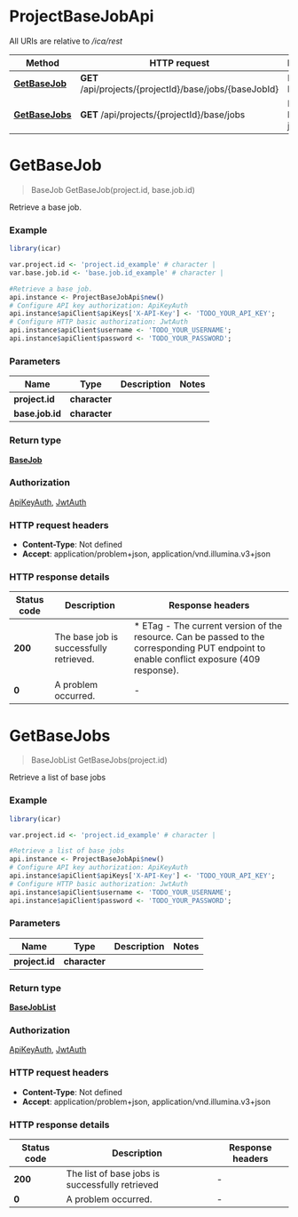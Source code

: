 # ProjectBaseJobApi

All URIs are relative to */ica/rest*

Method | HTTP request | Description
------------- | ------------- | -------------
[**GetBaseJob**](ProjectBaseJobApi.md#GetBaseJob) | **GET** /api/projects/{projectId}/base/jobs/{baseJobId} | Retrieve a base job.
[**GetBaseJobs**](ProjectBaseJobApi.md#GetBaseJobs) | **GET** /api/projects/{projectId}/base/jobs | Retrieve a list of base jobs


# **GetBaseJob**
> BaseJob GetBaseJob(project.id, base.job.id)

Retrieve a base job.

### Example
```R
library(icar)

var.project.id <- 'project.id_example' # character | 
var.base.job.id <- 'base.job.id_example' # character | 

#Retrieve a base job.
api.instance <- ProjectBaseJobApi$new()
# Configure API key authorization: ApiKeyAuth
api.instance$apiClient$apiKeys['X-API-Key'] <- 'TODO_YOUR_API_KEY';
# Configure HTTP basic authorization: JwtAuth
api.instance$apiClient$username <- 'TODO_YOUR_USERNAME';
api.instance$apiClient$password <- 'TODO_YOUR_PASSWORD';
```

### Parameters

Name | Type | Description  | Notes
------------- | ------------- | ------------- | -------------
 **project.id** | **character**|  | 
 **base.job.id** | **character**|  | 

### Return type

[**BaseJob**](BaseJob.md)

### Authorization

[ApiKeyAuth](../README.md#ApiKeyAuth), [JwtAuth](../README.md#JwtAuth)

### HTTP request headers

 - **Content-Type**: Not defined
 - **Accept**: application/problem+json, application/vnd.illumina.v3+json

### HTTP response details
| Status code | Description | Response headers |
|-------------|-------------|------------------|
| **200** | The base job is successfully retrieved. |  * ETag - The current version of the resource. Can be passed to the corresponding PUT endpoint to enable conflict exposure (409 response). <br>  |
| **0** | A problem occurred. |  -  |

# **GetBaseJobs**
> BaseJobList GetBaseJobs(project.id)

Retrieve a list of base jobs

### Example
```R
library(icar)

var.project.id <- 'project.id_example' # character | 

#Retrieve a list of base jobs
api.instance <- ProjectBaseJobApi$new()
# Configure API key authorization: ApiKeyAuth
api.instance$apiClient$apiKeys['X-API-Key'] <- 'TODO_YOUR_API_KEY';
# Configure HTTP basic authorization: JwtAuth
api.instance$apiClient$username <- 'TODO_YOUR_USERNAME';
api.instance$apiClient$password <- 'TODO_YOUR_PASSWORD';
```

### Parameters

Name | Type | Description  | Notes
------------- | ------------- | ------------- | -------------
 **project.id** | **character**|  | 

### Return type

[**BaseJobList**](BaseJobList.md)

### Authorization

[ApiKeyAuth](../README.md#ApiKeyAuth), [JwtAuth](../README.md#JwtAuth)

### HTTP request headers

 - **Content-Type**: Not defined
 - **Accept**: application/problem+json, application/vnd.illumina.v3+json

### HTTP response details
| Status code | Description | Response headers |
|-------------|-------------|------------------|
| **200** | The list of base jobs is successfully retrieved |  -  |
| **0** | A problem occurred. |  -  |

